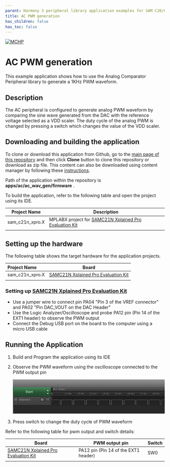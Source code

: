 ```yaml
---
parent: Harmony 3 peripheral library application examples for SAM C20/C21 family
title: AC PWM generation
has_children: false
has_toc: false
---
```

[![MCHP](https://www.microchip.com/ResourcePackages/Microchip/assets/dist/images/logo.png)](https://www.microchip.com)

# AC PWM generation

This example application shows how to use the Analog Comparator Peripheral library to generate a 1KHz PWM waveform.

## Description

The AC peripheral is configured to generate analog PWM waveform by comparing the sine wave generated from the DAC with the reference voltage selected as a VDD scaler. The duty cycle of the analog PWM is changed by pressing a switch which changes the value of the VDD scaler.

## Downloading and building the application

To clone or download this application from Github, go to the [main page of this repository](https://github.com/Microchip-MPLAB-Harmony/csp_apps_sam_c20_c21) and then click **Clone** button to clone this repository or download as zip file.
This content can also be downloaded using content manager by following these [instructions](https://github.com/Microchip-MPLAB-Harmony/contentmanager/wiki).

Path of the application within the repository is **apps/ac/ac_wav_gen/firmware** .

To build the application, refer to the following table and open the project using its IDE.

| Project Name    | Description                                                                                                                        |
| --------------- | ---------------------------------------------------------------------------------------------------------------------------------- |
| sam_c21n_xpro.X | MPLABX project for [SAMC21N Xplained Pro Evaluation Kit](https://www.microchip.com/developmenttools/ProductDetails/atsamc21n-xpro) |
|                 |                                                                                                                                    |

## Setting up the hardware

The following table shows the target hardware for the application projects.

| Project Name    |                                                      Board                                                      |
| :-------------- | :-------------------------------------------------------------------------------------------------------------: |
| sam_c21n_xpro.X | [SAMC21N Xplained Pro Evaluation Kit](https://www.microchip.com/developmenttools/ProductDetails/atsamc21n-xpro) |
|                 |                                                                                                                 |

### Setting up [SAMC21N Xplained Pro Evaluation Kit](https://www.microchip.com/developmenttools/ProductDetails/atsamc21n-xpro)

- Use a jumper wire to connect pin PA04 "Pin 3 of the VREF connector" and PA02 "Pin DAC_VOUT on the DAC Header"
- Use the Logic Analyzer/Oscilloscope and probe PA12 pin (Pin 14 of the EXT1 header) to observe the PWM output
- Connect the Debug USB port on the board to the computer using a micro USB cable

## Running the Application

1. Build and Program the application using its IDE

2. Observe the PWM waveform using the oscilloscope connected to the PWM output pin

   ![output_2](images/output_ac_wav_gen_2.png)

3. Press switch to change the duty cycle of PWM waveform

Refer to the following table for pwm output and switch details:

| Board                                                                                                           | PWM output pin                       | Switch |
| --------------------------------------------------------------------------------------------------------------- | ------------------------------------ | ------ |
| [SAMC21N Xplained Pro Evaluation Kit](https://www.microchip.com/developmenttools/ProductDetails/atsamc21n-xpro) | PA12 pin (Pin 14 of the EXT1 header) | SW0    |  |
|                                                                                                                 |                                      |
